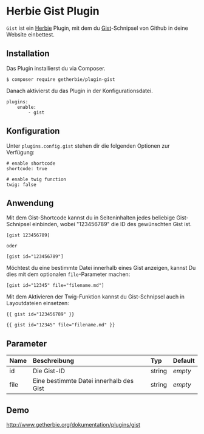 Herbie Gist Plugin
==================

`Gist` ist ein [Herbie](http://github.com/getherbie/herbie) Plugin, mit dem du [Gist](https://gist.github.com)-Schnipsel 
von Github in deine Website einbettest.


## Installation

Das Plugin installierst du via Composer.

	$ composer require getherbie/plugin-gist

Danach aktivierst du das Plugin in der Konfigurationsdatei.

    plugins:
        enable:
            - gist


## Konfiguration

Unter `plugins.config.gist` stehen dir die folgenden Optionen zur Verfügung:

    # enable shortcode
    shortcode: true
    
    # enable twig function
    twig: false


## Anwendung

Mit dem Gist-Shortcode kannst du in Seiteninhalten jedes beliebige Gist-Schnipsel einbinden, wobei "123456789" die ID 
des gewünschten Gist ist.

    [gist 123456789]
    
    oder
    
    [gist id="123456789"]    

Möchtest du eine bestimmte Datei innerhalb eines Gist anzeigen, kannst Du dies mit dem optionalen `file`-Parameter 
machen: 

    [gist id="12345" file="filename.md"]
    
Mit dem Aktivieren der Twig-Funktion kannst du Gist-Schnipsel auch in Layoutdateien einsetzen:
     
    {{ gist id="123456789" }}    

    {{ gist id="12345" file="filename.md" }}


## Parameter

Name        | Beschreibung                              | Typ       | Default
:---------- | :-----------------------------------------| :-------- | :------
id          | Die Gist-ID                               | string    |  *empty*
file        | Eine bestimmte Datei innerhalb des Gist   | string    |  *empty*


## Demo

<http://www.getherbie.org/dokumentation/plugins/gist>
